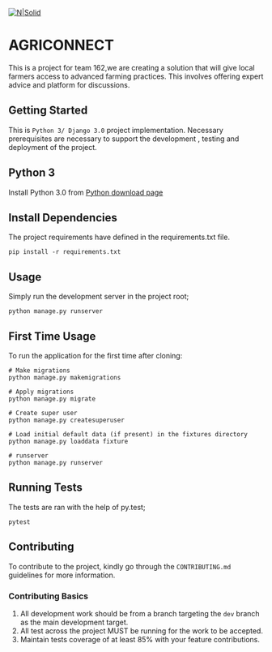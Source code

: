 [![N|Solid](http://www.undp.org/content/dam/undp/sdg/sdg-header-en.png)](https://docs.google.com/presentation/d/1YioOEE9Mke9xQr1m_pV0T9XPZu1xbXiqnFFs_XCfD9o/edit#slide=id.g747becbb5f_5_36)

# AGRICONNECT

This is a project for team 162,we are creating a solution that will give local farmers access to advanced farming
 practices. This involves offering expert advice and platform for discussions.
 
 ## Getting Started
 This is  `Python 3/ Django 3.0` project implementation. Necessary prerequisites are necessary to support the development
 , testing and deployment of the project.
 
 Python 3
 --------
 
 Install Python 3.0 from [Python download page](https://www.python.org/downloads/)
    
 Install Dependencies
 --------------------
 
 The project requirements have defined in the requirements.txt file.
 
    pip install -r requirements.txt
    
 Usage
 -----
 
 Simply run the development server in the project root;
 
    python manage.py runserver
    
 First Time Usage
 ----------------
 
 To run the application for the first time after cloning:

	# Make migrations
	python manage.py makemigrations

	# Apply migrations
	python manage.py migrate
	
	# Create super user
	python manage.py createsuperuser

	# Load initial default data (if present) in the fixtures directory
	python manage.py loaddata fixture

	# runserver
	python manage.py runserver
 
 Running Tests
 -------------
 
 The tests are ran with the help of py.test;
 
    pytest
    
 ## Contributing
 
 To contribute to the project, kindly go through the `CONTRIBUTING.md` guidelines for more information.
 
 ### Contributing Basics
 
 1. All development work should be from a branch targeting the `dev` branch as the main development target.
 2. All test across the project MUST be running for the work to be accepted.
 3. Maintain tests coverage of at least 85% with your feature contributions.
